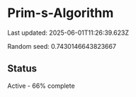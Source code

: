 # Prim-s-Algorithm

Last updated: 2025-06-01T11:26:39.623Z

Random seed: 0.7430146643823667

## Status

Active - 66% complete